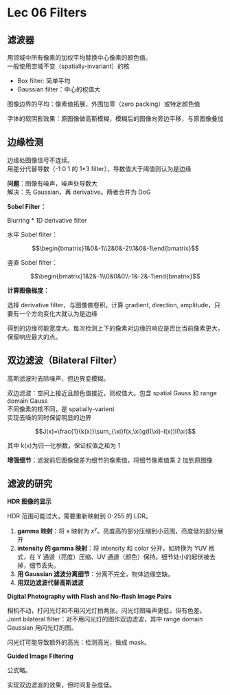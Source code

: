 # Lec 06 Filters

## 滤波器

用领域中所有像素的加权平均替换中心像素的颜色值。  
一般使用空域不变（spatially-invariant）的核

- Box filter: 简单平均
- Gaussian filter：中心的权值大

图像边界的平均：像素值拓展，外围加零（zero packing）或特定颜色值

字体的软阴影效果：原图像做高斯模糊，模糊后的图像向旁边平移，与原图像叠加

## 边缘检测

边缘处图像信号不连续。  
用差分代替导数（-1 0 1 的 1\*3 filter），导数值大于阈值则认为是边缘

**问题**：图像有噪声，噪声处导数大  
解决：先 Gaussian，再 derivative。两者合并为 DoG

**Sobel Filter：**

Blurring \* 1D derivative filter

水平 Sobel filter：

$$\begin{bmatrix}1&0&-1\\2&0&-2\\1&0&-1\end{bmatrix}$$

竖直 Sobel filter：

$$\begin{bmatrix}1&2&-1\\0&0&0\\-1&-2&-1\end{bmatrix}$$

**计算图像梯度：**

选择 derivative filter，与图像做卷积，计算 gradient, direction, amplitude，只要有一个方向变化大就认为是边缘

得到的边缘可能宽度大。每次检测上下的像素对边缘的响应是否比当前像素更大，保留响应最大的点。

## 双边滤波（Bilateral Filter）

高斯滤波时去除噪声，但边界变模糊。

双边滤波：空间上接近且颜色值接近，则权值大。包含 spatial Gauss 和 range domain Gauss  
不同像素的核不同，是 spatially-varient  
实现去噪的同时保留明显的边界

$$J(x)=\frac{1}{k(x)}\sum_{\xi}f(x,\xi)g(I(\xi)-I(x))I(\xi)$$

其中 k(x)为归一化参数，保证权值之和为 1

**增强细节**：滤波前后图像做差为细节的像素值，将细节像素值乘 2 加到原图像

## 滤波的研究

**HDR 图像的显示**

HDR 范围可能过大，需要重新映射到 0-255 的 LDR。

1. **gamma 映射**：将 x 映射为 $x^{\gamma}$。亮度高的部分压缩到小范围，亮度低的部分展开
2. **intensity 的 gamma 映射**：将 intensity 和 color 分开，如转换为 YUV 格式，在 Y 通道（亮度）压缩、UV 通道（颜色）保持。细节处小的起伏被去掉，细节丢失。
3. **用 Gaussian 滤波分离细节**：分离不完全，物体边缘空缺。
4. **用双边滤波代替高斯滤波**

**Digital Photography with Flash and No-flash Image Pairs**

相机不动，打闪光灯和不用闪光灯拍两张。闪光灯图噪声更低，但有色差。  
Joint bilateral filter：对不用闪光灯的图作双边滤波，其中 range domain Gaussian 用闪光灯的图。

闪光灯可能导致额外的高光：检测高光，做成 mask。

**Guided Image Filtering**

公式略。

实现双边滤波的效果，但时间复杂度低。
